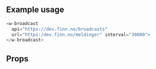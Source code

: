 ## Example usage

```js
<w-broadcast 
  api="https://dev.finn.no/broadcasts"
  url="https:/dev.finn.no/meldinger" interval="30000">
</w-broadcast>
```

## Props

<api-table type="elements" component="Broadcast" />
